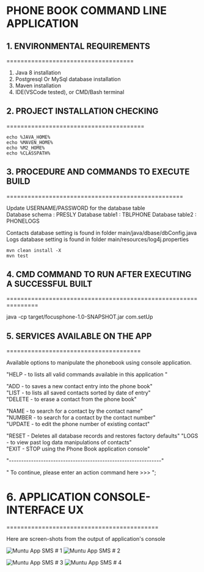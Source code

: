 # PHONE BOOK COMMAND LINE APPLICATION

## 1. ENVIRONMENTAL REQUIREMENTS
====================================
1. Java 8 installation
2. Postgresql Or MySql database installation
3. Maven installation
4. IDE(VSCode tested), or CMD/Bash terminal

## 2. PROJECT INSTALLATION CHECKING
=======================================

```
echo %JAVA_HOME%
echo %MAVEN_HOME%
echo %M2_HOME%
echo %CLASSPATH%

```

## 3. PROCEDURE AND COMMANDS TO EXECUTE BUILD
==================================================

Update USERNAME/PASSWORD for the database table\
Database schema  : PRESLY
Database table1  : TBLPHONE
Database table2  : PHONELOGS

Contacts database setting is found in folder main/java/dbase/dbConfig.java\
Logs database setting is found in folder main/resources/log4j.properties


```
mvn clean install -X
mvn test

```


## 4. CMD COMMAND TO RUN AFTER EXECUTING A SUCCESSFUL BUILT
===============================================================

java -cp target/focusphone-1.0-SNAPSHOT.jar com.setUp



## 5. SERVICES AVAILABLE ON THE APP
======================================


Available options to manipulate the phonebook using console application.

"HELP   - to lists all valid commands available in this application "

"ADD    - to saves a new contact entry into the phone book" \
"LIST   - to lists all saved contacts sorted by date of entry"\
"DELETE - to erase a contact from the phone book"

"NAME   - to search for a contact by the contact name"\
"NUMBER   - to search for a contact by the contact number"\
"UPDATE - to edit the phone number of  existing contact"

"RESET   - Deletes all database records and restores factory defaults"
"LOGS - to view past log data manipulations of contacts"\
"EXIT   - STOP using the Phone Book application console" 

"--------------------------------------------------------------"

" To continue, please enter an action command here >>>  ";
    
# 6. APPLICATION CONSOLE- INTERFACE UX 
===========================================

Here are screen-shots from the output of application's console

![ Muntu App SMS # 1 ](https://github.com/LINOSNCHENA/PhoneBookApp/blob/master/ux/page%20(1).png)
![ Muntu App SMS # 2 ](https://github.com/LINOSNCHENA/PhoneBookApp/blob/master/ux/page%20(2).png)

![ Muntu App SMS # 3 ](https://github.com/LINOSNCHENA/PhoneBookApp/blob/master/ux/page%20(3).png)
![ Muntu App SMS # 4 ](https://github.com/LINOSNCHENA/PhoneBookApp/blob/master/ux/page%20(4).png)
